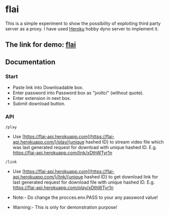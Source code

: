 # flai

This is a simple experiment to show the possibility of exploiting third party server as a proxy.
I have used [Heroku](https://www.heroku.com/) hobby dyno server to implement it.

## The link for demo: [flai](https://flai.ml/)

## Documentation
### Start

* Paste link into Downloadable box.
* Enter password into Password box as "jvoltci" (without quote).
* Enter extension in next box.
* Submit download button.

### API
```
/play
```
* Use [https://flai-api.herokuapp.com](https://flai-api.herokuapp.com/)/play/{unique hashed ID} to stream video file which was last generated request for download with unique hashed ID. E.g. https://flai-api.herokuapp.com/link/xDthWTyr1n

```
/link
```

* Use [https://flai-api.herokuapp.com](https://flai-api.herokuapp.com/)/link/{unique hashed ID} to get download link for last generated request for download file with unique hashed ID. E.g. https://flai-api.herokuapp.com/play/xDthWTyr1n

* Note:- Do change the procces.env.PASS to your any password value!
* Warning:- This is only for demonstration purpose!
